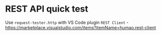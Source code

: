 # REST API quick test

Use `request-tester.http` with VS Code plugin `REST Client` - https://marketplace.visualstudio.com/items?itemName=humao.rest-client

